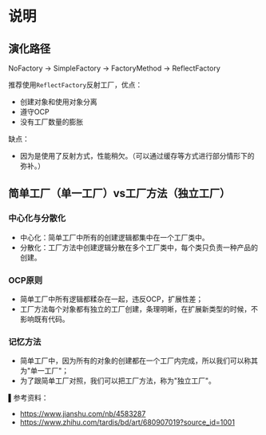 ﻿# 说明
## 演化路径
NoFactory -> SimpleFactory -> FactoryMethod -> ReflectFactory

推荐使用`ReflectFactory`反射工厂，优点：
* 创建对象和使用对象分离
* 遵守OCP
* 没有工厂数量的膨胀

缺点：
* 因为是使用了反射方式，性能稍欠。（可以通过缓存等方式进行部分情形下的弥补。）

## 简单工厂（单一工厂）vs工厂方法（独立工厂）
### 中心化与分散化
- 中心化：简单工厂中所有的创建逻辑都集中在一个工厂类中。
- 分散化：工厂方法中创建逻辑分散在多个工厂类中，每个类只负责一种产品的创建。
### OCP原则
- 简单工厂中所有逻辑都糅杂在一起，违反OCP，扩展性差；
- 工厂方法每个对象都有独立的工厂创建，条理明晰，在扩展新类型的时候，不影响既有代码。
### 记忆方法
- 简单工厂中，因为所有的对象的创建都在一个工厂内完成，所以我们可以称其为"单一工厂"；
- 为了跟简单工厂对照，我们可以把工厂方法，称为"独立工厂"。


▌参考资料：
* https://www.jianshu.com/nb/4583287
* https://www.zhihu.com/tardis/bd/art/680907019?source_id=1001
